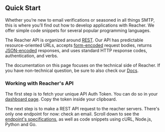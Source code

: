 ## Quick Start

Whether you’re new to email verifications or seasoned in all things SMTP, this is where you’ll find out how to develop applications with Reacher. We offer simple code snippets for several popular programming languages.

The Reacher API is organized around [REST](https://en.wikipedia.org/wiki/Representational_state_transfer). Our API has predictable resource-oriented URLs, accepts [form-encoded](<https://en.wikipedia.org/wiki/POST_(HTTP)#Use_for_submitting_web_forms>) request bodies, returns [JSON-encoded](www.json.org) responses, and uses standard HTTP response codes, authentication, and verbs.

The documentation on this page focuses on the technical side of Reacher. If you have non-technical question, be sure to also check our [Docs](https://docs.reacher.email).

### Working with Reacher's API

The first step is to fetch your unique API Auth Token. You can do so in your [dashboard page](https://app.reacher.email/dashboard). Copy the token inside your clipboard.

The next step is to make a REST API request to the reacher servers. There's only one endpoint for now: check an email. Scroll down to see the [endpoint's specifications](#operation/post-check-email), as well as code snippets using cURL, Node.js, Python and Go.
